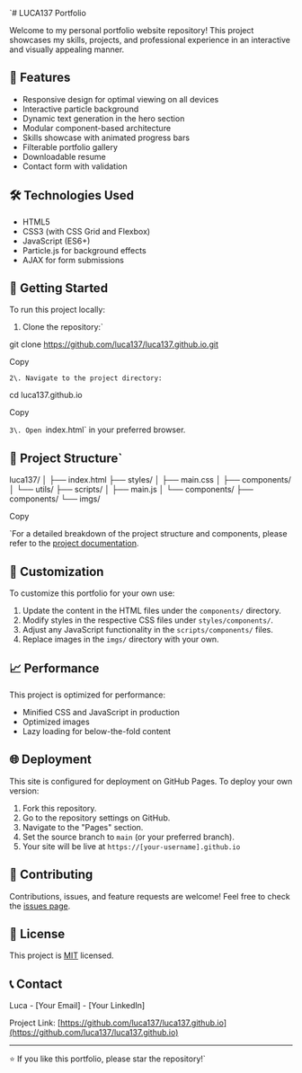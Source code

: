 `# LUCA137 Portfolio

Welcome to my personal portfolio website repository! This project showcases my skills, projects, and professional experience in an interactive and visually appealing manner.

## 🌟 Features

- Responsive design for optimal viewing on all devices
- Interactive particle background
- Dynamic text generation in the hero section
- Modular component-based architecture
- Skills showcase with animated progress bars
- Filterable portfolio gallery
- Downloadable resume
- Contact form with validation

## 🛠️ Technologies Used

- HTML5
- CSS3 (with CSS Grid and Flexbox)
- JavaScript (ES6+)
- Particle.js for background effects
- AJAX for form submissions

## 🚀 Getting Started

To run this project locally:

1. Clone the repository:`

git clone <https://github.com/luca137/luca137.github.io.git>

Copy

`2\. Navigate to the project directory:`

cd luca137.github.io

Copy

`3\. Open `index.html` in your preferred browser.

## 📁 Project Structure`

luca137/ │ ├── index.html ├── styles/ │ ├── main.css │ ├── components/ │ └── utils/ ├── scripts/ │ ├── main.js │ └── components/ ├── components/ └── imgs/

Copy

 `For a detailed breakdown of the project structure and components, please refer to the [project documentation](DOCUMENTATION.md).

## 🔧 Customization

To customize this portfolio for your own use:

1. Update the content in the HTML files under the `components/` directory.
2. Modify styles in the respective CSS files under `styles/components/`.
3. Adjust any JavaScript functionality in the `scripts/components/` files.
4. Replace images in the `imgs/` directory with your own.

## 📈 Performance

This project is optimized for performance:
- Minified CSS and JavaScript in production
- Optimized images
- Lazy loading for below-the-fold content

## 🌐 Deployment

This site is configured for deployment on GitHub Pages. To deploy your own version:

1. Fork this repository.
2. Go to the repository settings on GitHub.
3. Navigate to the "Pages" section.
4. Set the source branch to `main` (or your preferred branch).
5. Your site will be live at `https://[your-username].github.io`

## 🤝 Contributing

Contributions, issues, and feature requests are welcome! Feel free to check the [issues page](https://github.com/luca137/luca137.github.io/issues).

## 📝 License

This project is [MIT](LICENSE) licensed.

## 📞 Contact

Luca - [Your Email] - [Your LinkedIn]

Project Link: [https://github.com/luca137/luca137.github.io](https://github.com/luca137/luca137.github.io)

---

⭐️ If you like this portfolio, please star the repository!`